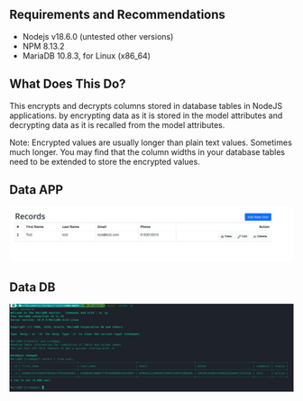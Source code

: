 ## Requirements and Recommendations

* Nodejs v18.6.0 (untested other versions)
* NPM 8.13.2
* MariaDB 10.8.3, for Linux (x86_64) 

## What Does This Do?

This encrypts and decrypts columns stored in database tables in NodeJS  applications.
by encrypting data as it is stored in the model attributes and decrypting data as it is recalled from the model attributes.

Note:
Encrypted values are usually longer than plain text values.  Sometimes much longer.  You may find that the column widths in your database tables need to be extended to store the encrypted values. 

## Data APP
![Features](img/app.jpg)
## Data DB
![Features](img/database.jpg)
